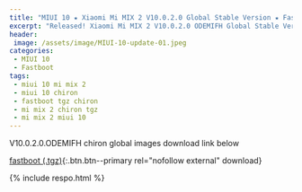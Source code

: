```yaml
---
title: "MIUI 10 ★ Xiaomi Mi MIX 2 V10.0.2.0 Global Stable Version ★ Fastboot ROM Download"
excerpt: "Released! Xiaomi Mi MIX 2 V10.0.2.0 ODEMIFH Global Stable Version Fastboot File Download"
header:
 image: /assets/image/MIUI-10-update-01.jpeg
categories:
 - MIUI 10
 - Fastboot
tags:
 - miui 10 mi mix 2
 - miui 10 chiron
 - fastboot tgz chiron
 - mi mix 2 chiron tgz
 - mi mix 2 miui 10
---
```


V10.0.2.0.ODEMIFH chiron global images download link below

[fastboot (.tgz)](http://bigota.d.miui.com/V10.0.2.0.ODEMIFH/chiron_global_images_V10.0.2.0.ODEMIFH_20180906.0000.00_8.0_global_bcc80dae29.tgz){:.btn.btn--primary rel="nofollow external" download}

{% include respo.html %}

